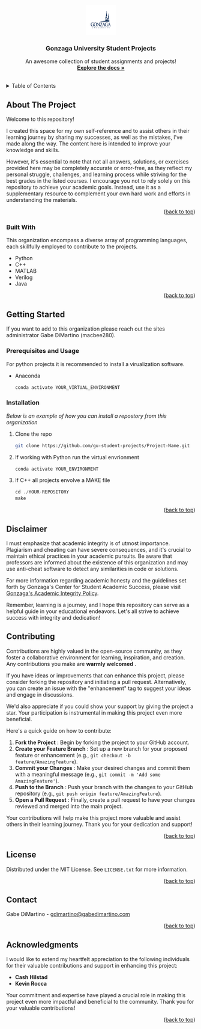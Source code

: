 <div id="top"></div>
<!--
*** Thanks for checking out the Best-README-Template. If you have a suggestion
*** that would make this better, please fork the repo and create a pull request
*** or simply open an issue with the tag "enhancement".
*** Don't forget to give the project a star!
*** Thanks again! Now go create something AMAZING! :D
-->

<!-- PROJECT SHIELDS -->

<!--
*** I'm using markdown "reference style" links for readability.
*** Reference links are enclosed in brackets [ ] instead of parentheses ( ).
*** See the bottom of this document for the declaration of the reference variables
*** for contributors-url, forks-url, etc. This is an optional, concise syntax you may use.
*** https://www.markdownguide.org/basic-syntax/#reference-style-links
-->

<!-- PROJECT LOGO -->

<br />
<div align="center">
  <a href="https://github.com/GU-Student-Projects/.github/tree/master/profile">
    <img src="images/gonzaga.png" alt="Logo" width="80" height="80">
  </a>

<h3 align="center">Gonzaga University Student Projects</h3>

<p align="center">
    An awesome collection of student assignments and projects!
    <br />
    <a href="https://github.com/GU-Student-Projects"><strong>Explore the docs »</strong></a>
    <br />
    <br />
  </p>
</div>

<!-- TABLE OF CONTENTS -->

<details>
  <summary>Table of Contents</summary>
  <ol>
    <li>
      <a href="#about-the-project">About The Project</a>
      <ul>
        <li><a href="#built-with">Built With</a></li>
      </ul>
    </li>
    <li>
      <a href="#getting-started">Getting Started</a>
      <ul>
        <li><a href="#prerequisites">Prerequisites</a></li>
        <li><a href="#installation">Installation</a></li>
      </ul>
    </li>
    <li><a href="#contributing">Contributing</a></li>
    <li><a href="#license">License</a></li>
    <li><a href="#contact">Contact</a></li>
    <li><a href="#acknowledgments">Acknowledgments</a></li>
  </ol>
</details>

<!-- ABOUT THE PROJECT -->

## About The Project

Welcome to this repository!

I created this space for my own self-reference and to assist others in their learning journey by sharing my successes, as well as the mistakes, I've made along the way. The content here is intended to improve your knowledge and skills.

However, it's essential to note that not all answers, solutions, or exercises provided here may be completely accurate or error-free, as they reflect my personal struggle, challenges, and learning process while striving for the best grades in the listed courses. I encourage you not to rely solely on this repository to achieve your academic goals. Instead, use it as a supplementary resource to complement your own hard work and efforts in understanding the materials.

<p align="right">(<a href="#top">back to top</a>)</p>

### Built With

This organization encompass a diverse array of programming languages, each skillfully employed to contribute to the projects.

* Python
* C++
* MATLAB
* Verilog
* Java

<p align="right">(<a href="#top">back to top</a>)</p>

<!-- GETTING STARTED -->

## Getting Started

If you want to add to this organization please reach out the sites administrator Gabe DiMartino (macbee280).

### Prerequisites  and Usage

For python projects it is recommended to install a virualization software.

* Anaconda
  ```sh
  conda activate YOUR_VIRTUAL_ENVIRONMENT
  ```

### Installation

_Below is an example of how you can install a repostory from this organization_

1. Clone the repo
   ```sh
   git clone https://github.com/gu-student-projects/Project-Name.git
   ```
2. If working with Python run the virtual envrionment
   ```sh
   conda activate YOUR_ENVIRONMENT
   ```
3. If C++ all projects envolve a MAKE file
   ```js
   cd ./YOUR-REPOSITORY
   make
   ```

<p align="right">(<a href="#top">back to top</a>)</p>

## Disclaimer

I must emphasize that academic integrity is of utmost importance. Plagiarism and cheating can have severe consequences, and it's crucial to maintain ethical practices in your academic pursuits. Be aware that professors are informed about the existence of this organization and may use anti-cheat software to detect any similarities in code or solutions.

For more information regarding academic honesty and the guidelines set forth by Gonzaga's Center for Student Academic Success, please visit [Gonzaga&#39;s Academic Integrity Policy](https://gonzaga.azureedge.net/-/media/Website/Documents/Academics/Center-for-Student-Academic-Success/Academic-Integrity/Academic-Integrity-Policy-071822.ashx?rev=9f12e6775a184b9dadad248546f0e947).

Remember, learning is a journey, and I hope this repository can serve as a helpful guide in your educational endeavors. Let's all strive to achieve success with integrity and dedication!

## Contributing

Contributions are highly valued in the open-source community, as they foster a collaborative environment for learning, inspiration, and creation. Any contributions you make are  **warmly welcomed** .

If you have ideas or improvements that can enhance this project, please consider forking the repository and initiating a pull request. Alternatively, you can create an issue with the "enhancement" tag to suggest your ideas and engage in discussions.

We'd also appreciate if you could show your support by giving the project a star. Your participation is instrumental in making this project even more beneficial.

Here's a quick guide on how to contribute:

1. **Fork the Project** : Begin by forking the project to your GitHub account.
2. **Create your Feature Branch** : Set up a new branch for your proposed feature or enhancement (e.g., `git checkout -b feature/AmazingFeature`).
3. **Commit your Changes** : Make your desired changes and commit them with a meaningful message (e.g., `git commit -m 'Add some AmazingFeature'`).
4. **Push to the Branch** : Push your branch with the changes to your GitHub repository (e.g., `git push origin feature/AmazingFeature`).
5. **Open a Pull Request** : Finally, create a pull request to have your changes reviewed and merged into the main project.

Your contributions will help make this project more valuable and assist others in their learning journey. Thank you for your dedication and support!

<p align="right">(<a href="#top">back to top</a>)</p>

<!-- LICENSE -->

## License

Distributed under the MIT License. See `LICENSE.txt` for more information.

<p align="right">(<a href="#top">back to top</a>)</p>

<!-- CONTACT -->

## Contact

Gabe DiMartino  - gdimartino@gabedimartino.com

<p align="right">(<a href="#top">back to top</a>)</p>

<!-- ACKNOWLEDGMENTS -->

## Acknowledgments

I would like to extend my heartfelt appreciation to the following individuals for their valuable contributions and support in enhancing this project:

- **Cash Hilstad**
- **Kevin Rocca**

Your commitment and expertise have played a crucial role in making this project even more impactful and beneficial to the community. Thank you for your valuable contributions!

<p align="right">(<a href="#top">back to top</a>)</p>

<!-- MARKDOWN LINKS & IMAGES -->

<!-- https://www.markdownguide.org/basic-syntax/#reference-style-links -->

[contributors-shield]: https://img.shields.io/github/contributors/othneildrew/Best-README-Template.svg?style=for-the-badge
[contributors-url]: https://github.com/othneildrew/Best-README-Template/graphs/contributors
[forks-shield]: https://img.shields.io/github/forks/othneildrew/Best-README-Template.svg?style=for-the-badge
[forks-url]: https://github.com/othneildrew/Best-README-Template/network/members
[stars-shield]: https://img.shields.io/github/stars/othneildrew/Best-README-Template.svg?style=for-the-badge
[stars-url]: https://github.com/othneildrew/Best-README-Template/stargazers
[issues-shield]: https://img.shields.io/github/issues/othneildrew/Best-README-Template.svg?style=for-the-badge
[issues-url]: https://github.com/othneildrew/Best-README-Template/issues
[license-shield]: https://img.shields.io/github/license/othneildrew/Best-README-Template.svg?style=for-the-badge
[license-url]: https://github.com/othneildrew/Best-README-Template/blob/master/LICENSE.txt
[linkedin-shield]: https://img.shields.io/badge/-LinkedIn-black.svg?style=for-the-badge&logo=linkedin&colorB=555
[linkedin-url]: https://linkedin.com/in/othneildrew
[product-screenshot]: images/screenshot.png
